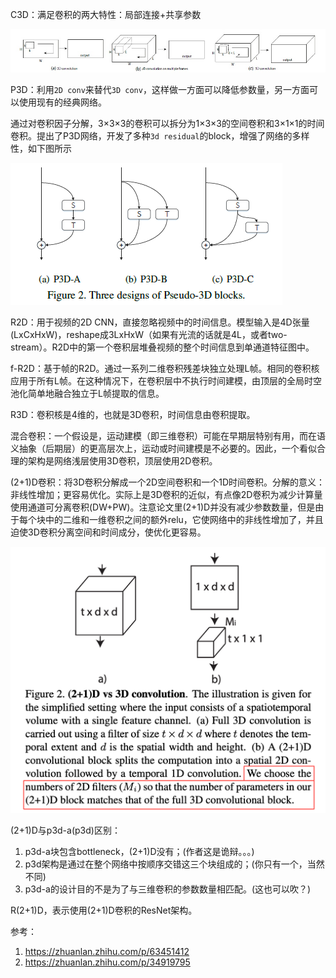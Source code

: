 C3D：满足卷积的两大特性：局部连接+共享参数

![preview](R(2+1)D.assets/v2-0de33a7b917e34b7b0025e1f7b02c13b_r.jpg)



P3D：利用`2D conv`来替代`3D conv`，这样做一方面可以降低参数量，另一方面可以使用现有的经典网络。

通过对卷积因子分解，3×3×3的卷积可以拆分为1×3×3的空间卷积和3×1×1的时间卷积。提出了P3D网络，开发了多种`3d residual`的block，增强了网络的多样性，如下图所示

![preview](R(2+1)D.assets/v2-11f8ee9bd3326f8bd884c9049dab91f9_r.jpg)

R2D：用于视频的2D CNN，直接忽略视频中的时间信息。模型输入是4D张量(LxCxHxW)，reshape成3LxHxW（如果有光流的话就是4L，或者two-stream）。R2D中的第一个卷积层堆叠视频的整个时间信息到单通道特征图中。

f-R2D：基于帧的R2D。通过一系列二维卷积残差块独立处理L帧。相同的卷积核应用于所有L帧。在这种情况下，在卷积层中不执行时间建模，由顶层的全局时空池化简单地融合独立于L帧提取的信息。 

R3D：卷积核是4维的，也就是3D卷积，时间信息由卷积提取。

混合卷积：一个假设是，运动建模（即三维卷积）可能在早期层特别有用，而在语义抽象（后期层）的更高层次上，运动或时间建模是不必要的。因此，一个看似合理的架构是网络浅层使用3D卷积，顶层使用2D卷积。

(2+1)D卷积：将3D卷积分解成一个2D空间卷积和一个1D时间卷积。分解的意义：非线性增加；更容易优化。实际上是3D卷积的近似，有点像2D卷积为减少计算量使用通道可分离卷积(DW+PW)。注意论文里(2+1)D并没有减少参数数量，但是由于每个块中的二维和一维卷积之间的额外relu，它使网络中的非线性增加了，并且迫使3D卷积分离空间和时间成分，使优化更容易。

![image-20200609175145454](R(2+1)D.assets/image-20200609175145454.png)

(2+1)D与p3d-a(p3d)区别：

1. p3d-a块包含bottleneck，(2+1)D没有；(作者这是诡辩。。。)
2. p3d架构是通过在整个网络中按顺序交错这三个块组成的；(你只有一个，当然不同)
3. p3d-a的设计目的不是为了与三维卷积的参数数量相匹配。(这也可以吹？)

R(2+1)D，表示使用(2+1)D卷积的ResNet架构。



参考：

1. https://zhuanlan.zhihu.com/p/63451412
2. https://zhuanlan.zhihu.com/p/34919795
